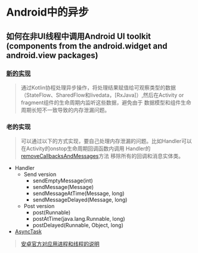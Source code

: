 # Android中的异步
## 如何在非UI线程中调用Android UI toolkit (components from the android.widget and android.view packages)
### [新的实现](https://developer.android.com/topic/libraries/architecture/coroutines)
> 通过Kotlin协程处理异步操作，将处理结果赋值给可观察类型的数据（StateFlow、SharedFlow和livedata，[RxJava]）,然后在Activity or fragment组件的生命周期内监听这些数据，避免由于
数据模型和组件生命周期长短不一致导致的内存泄漏问题。

### 老的实现
> 可以通过以下的方式实现，要自己处理内存泄漏的问题。比如Handler可以在Activity的onstop生命周期回调函数内调用
> Handler的[removeCallbacksAndMessages](https://developer.android.com/reference/android/os/Handler#removeCallbacksAndMessages(java.lang.Object))方法
> 移除所有的回调和消息实体类。  
- Handler
  - Send version
    - sendEmptyMessage(int)
    - sendMessage(Message)
    - sendMessageAtTime(Message, long)
    - sendMessageDelayed(Message, long)
  - Post version
    - post(Runnable)
    - postAtTime(java.lang.Runnable, long)
    - postDelayed(Runnable, Object, long)
- [AsyncTask](https://developer.android.com/reference/android/os/AsyncTask)
  
> [安卓官方对应用进程和线程的说明](https://developer.android.com/guide/components/processes-and-threads#Processes)

